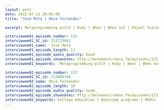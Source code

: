 ```yaml
---
layout: post
date: 2015-07-21 20:05:00
title: "José Mota | Obie Fernandez" 

excerpt: Metaprogramming pitch | Ruby | When | When not | Object hierarchy | Message hierarchy || College education | Bootcamp programs | MOOCs | Junior developers | Loyalty | Salaries | Decompressing | Camping | Brain health | Working out | Elon Musk

interviewee01_episode_number: 132
interviewee01_SC_id: 215723881
interviewee01_name:  José Mota 
interviewee01_episode_length: 11
interviewee01_episode_audio_quality: Good
interviewee01_episode_shownotes: http://betweenscreens.fm/episodes/132
interviewee01_keywords:  Metaprogramming pitch | Ruby | When | When not | Object hierarchy | Message hierarchy

interviewee02_episode_number: 133
interviewee02_SC_id: 215886760
interviewee02_name: Obie Fernandez  
interviewee02_episode_length: 10
interviewee02_episode_audio_quality: Good
interviewee02_episode_shownotes: http://betweenscreens.fm/episodes/133
interviewee02_keywords: College education | Bootcamp programs | MOOCs | Junior developers | Loyalty | Salaries | Decompressing | Camping | Brain health | Working out | Elon Musk 
---
```


